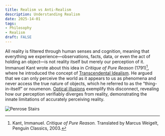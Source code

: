 ```yaml
---
title: Realism vs Anti-Realism
description: Understanding Realism
date: 2025-14-01
tags:
- Philosophy
- Realism
draft: FALSE
---
```


All reality is filtered through human senses and cognition, meaning that everything we experience—observations, facts, data, or even the act of holding an object—is not reality itself but merely our perception of it. Immanuel Kant wrote about this idea in *Critique of Pure Reason* (1791)[^1], where he introduced the concept of [Transcendental Idealism](https://plato.stanford.edu/entries/kant-transcendental-idealism/). He argued that we can only perceive the world as it appears to us as phenomena and never access the true nature of objects, which he referred to as the “thing-in-itself” or noumenon. [Optical illusions](https://en.wikipedia.org/wiki/Optical_illusion) exemplify this disconnect, revealing how our perception verifiably diverges from reality, demonstrating the innate limitations of accurately perceiving reality.

![Penrose Stairs]([https://upload.wikimedia.org/wikipedia/commons/3/3c/Cafe_wall_illusion.png](https://openclipart.org/image/800px/318460))

[^1]: Kant, Immanuel. *Critique of Pure Reason.* Translated by Marcus Weigelt, Penguin Classics, 2003.

